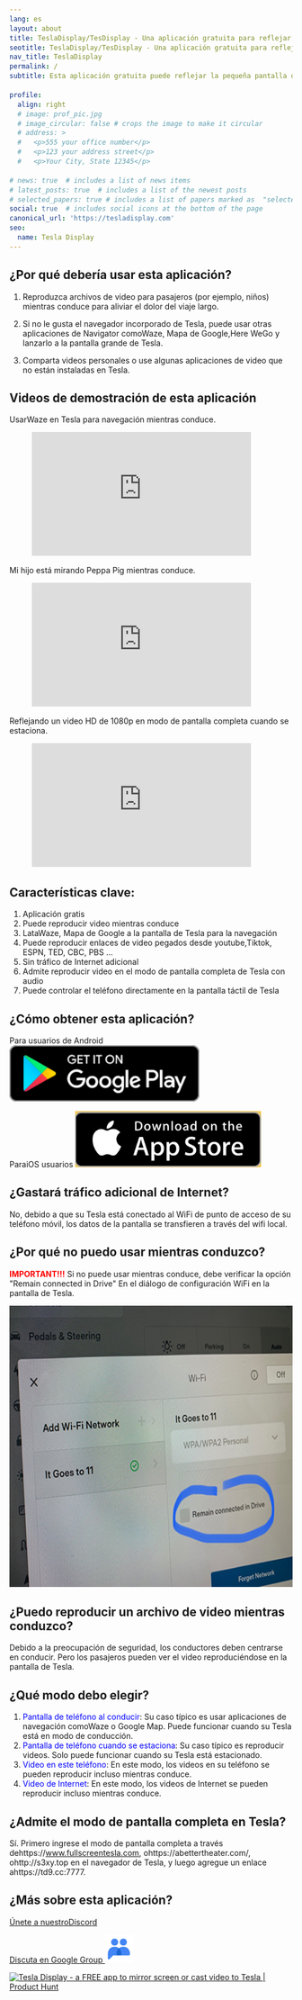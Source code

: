 ```yaml
---
lang: es
layout: about
title: TeslaDisplay/TesDisplay - Una aplicación gratuita para reflejar la pantalla o un video de lanzamiento a Tesla
seotitle: TeslaDisplay/TesDisplay - Una aplicación gratuita para reflejar la pantalla o un video de lanzamiento a Tesla
nav_title: TeslaDisplay
permalink: /
subtitle: Esta aplicación gratuita puede reflejar la pequeña pantalla de su teléfono móvil a la pantalla grande de su Tesla mientras conduce.

profile:
  align: right
  # image: prof_pic.jpg
  # image_circular: false # crops the image to make it circular
  # address: >
  #   <p>555 your office number</p>
  #   <p>123 your address street</p>
  #   <p>Your City, State 12345</p>

# news: true  # includes a list of news items
# latest_posts: true  # includes a list of the newest posts
# selected_papers: true # includes a list of papers marked as  "selected={true}" 
social: true  # includes social icons at the bottom of the page
canonical_url: 'https://tesladisplay.com'
seo:
  name: Tesla Display
---
```


## ¿Por qué debería usar esta aplicación?

1. Reproduzca archivos de video para pasajeros (por ejemplo, niños) mientras conduce para aliviar el dolor del viaje largo.

2. Si no le gusta el navegador incorporado de Tesla, puede usar otras aplicaciones de Navigator comoWaze, Mapa de Google,Here WeGo y lanzarlo a la pantalla grande de Tesla.

3. Comparta videos personales o use algunas aplicaciones de video que no están instaladas en Tesla.

## Videos de demostración de esta aplicación
UsarWaze en Tesla para navegación mientras conduce.
<!-- blank line -->
<figure class= "video-container" >
  <iframe width= "390"  height= "220"  src= "https://www.youtube.com/embed/35bMECpF9bQ"  frameborder= "0"  allowfullscreen= "true" > </iframe>
</figure>
<!-- blank line -->

Mi hijo está mirando Peppa Pig mientras conduce.
<!-- blank line -->
<figure class= "video-container" >
  <iframe width= "390"  height= "220"  src= "https://www.youtube.com/embed/Hb4D_IvOjMc"  frameborder= "0"  allowfullscreen= "true" > </iframe>
</figure>
<!-- blank line -->

Reflejando un video HD de 1080p en modo de pantalla completa cuando se estaciona.
<!-- blank line -->
<figure class= "video-container" >
  <iframe width= "390"  height= "220"  src= "https://www.youtube.com/embed/PkbfoLHjrvE"  frameborder= "0"  allowfullscreen= "true" > </iframe>
</figure>
<!-- blank line -->

## Características clave:
1. Aplicación gratis
2. Puede reproducir video mientras conduce
3. LataWaze, Mapa de Google a la pantalla de Tesla para la navegación
4. Puede reproducir enlaces de video pegados desde youtube,Tiktok, ESPN, TED, CBC, PBS ...
5. Sin tráfico de Internet adicional
6. Admite reproducir video en el modo de pantalla completa de Tesla con audio
7. Puede controlar el teléfono directamente en la pantalla táctil de Tesla

## ¿Cómo obtener esta aplicación?
Para usuarios de Android
<a id = "googleplay"  href = "https://play.google.com/store/apps/details?id=io.github.blackpill.tesladisplay&referrer=utm_source%3Dgithub%26utm_medium%3Dorganic" >
  <img src= "/assets/img/google-play-badge.svg"  alt= "Get Tesla Display from Google Play"  height= "100px" >
</a>

ParaiOS usuarios
<a id = "appstore"  href = "https://apps.apple.com/app/tesdisplay-screen-mirror/id6469987744" >
  <img src= "/assets/img/app-store-badge.png"  alt= "Get TesDisplay from AppStore"  height= "100px" />
</a>

## ¿Gastará tráfico adicional de Internet?
No, debido a que su Tesla está conectado al WiFi de punto de acceso de su teléfono móvil, los datos de la pantalla se transfieren a través del wifi local.

## ¿Por qué no puedo usar mientras conduzco?
<p>
<span style= "color: red" ><b>IMPORTANT!!!</b></span>
Si no puede usar mientras conduce, debe verificar la opción "Remain connected in Drive"  En el diálogo de configuración WiFi en la pantalla de Tesla.
</p>
<img src= "/assets/img/wifi-connected.jpg"  alt= "Remain connected in Drive setting"  height= "500px" >

## ¿Puedo reproducir un archivo de video mientras conduzco?
Debido a la preocupación de seguridad, los conductores deben centrarse en conducir. Pero los pasajeros pueden ver el video reproduciéndose en la pantalla de Tesla.

## ¿Qué modo debo elegir?
1. <span style= "color:blue" > Pantalla de teléfono al conducir</span>: Su caso típico es usar aplicaciones de navegación comoWaze o Google Map. Puede funcionar cuando su Tesla está en modo de conducción.
2. <span style= "color:blue" > Pantalla de teléfono cuando se estaciona</span>: Su caso típico es reproducir videos. Solo puede funcionar cuando su Tesla está estacionado.
3. <span style= "color:blue" > Video en este teléfono</span>: En este modo, los videos en su teléfono se pueden reproducir incluso mientras conduce.
4. <span style= "color:blue" > Video de Internet</span>: En este modo, los videos de Internet se pueden reproducir incluso mientras conduce.

## ¿Admite el modo de pantalla completa en Tesla?
Sí. Primero ingrese el modo de pantalla completa a través dehttps://www.fullscreentesla.com, ohttps://abettertheater.com/, ohttp://s3xy.top en el navegador de Tesla, y luego agregue un enlace ahttps://td9.cc:7777.

## ¿Más sobre esta aplicación?
<p> <a href = "https://discord.gg/Tvbs9uWcN9"  Target = "_blank" > Únete a nuestroDiscord</a> </p>
<p>
<a href = "https://groups.google.com/g/tesla-display"  Target = "_blank" > Discuta en Google Group
<img src= "group.png"  alt= "TeslaDisplay Google Group"  height=50px>
</a>
</p>

<a href = "https://www.producthunt.com/products/tesla-display/reviews?utm_source=badge-product_review&utm_medium=badge&utm_souce=badge-tesla&#0045;display"  Target = "_blank" >
<img src= "https://api.producthunt.com/widgets/embed-image/v1/product_review.svg?product_id=543738&theme=light"  alt= "Tesla&#0032;Display - a&#0032;FREE&#0032;app&#0032;to&#0032;mirror&#0032;screen&#0032;or&#0032;cast&#0032;video&#0032;to&#0032;Tesla | Product Hunt"  style= "width: 250px; height: 54px;"  width= "250"  height= "54"  />
</a>


